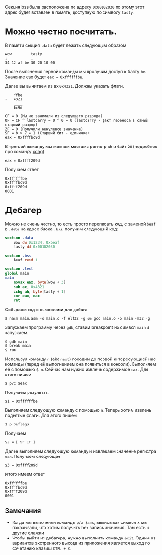 Секция bss была расположена по адресу `0x00102030` по этому этот адрес будет вставлен в память, доступную по символу `tasty`.

# Можно честно посчитать.

В памяти секция `.data` будет лежать следующим образом
```shell
wow         tasty
↓           ↓
34 12 af be 30 20 10 00
```

После выпонения первой команды мы пролучим доступ к байту `be`. Значение eax будет `eax = 0xffffffbe`.

Далее вы вычитаем из ax `0x4321`. Должны указать флаги.
```shell
    ffbe
-   4321
    ____
    bc9d

CF = 0 (Мы не занимали из следующего разряда)
OF = CF ^ lastcarry = 0 ^ 0 = 0 (lastcarry - факт переноса в самый старший разряд)
ZF = 0 (Получили ненулевое значение)
SF = b > 7 = 1 (Старший бит - единичка)
eax = 0xffffbc9d
```

В третьей команду мы меняем местами регистр `ah` и байт `20` (подробнее про команду [xchg](https://www.felixcloutier.com/x86/xchg))

```shell
eax = 0xffff209d
```

Получаем ответ
```shell
0xffffffbe
0xffffbc9d
0xffff209d
0001
```

# Дебагер
Можно не очень честно, то есть просто переписать код, с заменой `beaf` в `.data` на адрес блока `.bss`. получим следующий код:

```nasm
section .data
    wow dw 0x1234, 0xbeaf
    tasty dd 0x00102030

section .bss
    beaf resd 1

section .text
global main
main:
    movsx eax, byte[wow + 3]
    sub ax, 0x4321
    xchg ah, byte[tasty + 1]
    xor eax, eax
    ret
```

Собираем код с символами для дебага
```
$ nasm main.asm -o main.o -f elf32 -g && gcc main.o -o main -m32 -g 
```

Запускаем программу через `gdb`, ставим breakpoint на символ `main` и запускаем. 

```shell
$ gdb main
$ break main
$ run
```


Используя команду `n` (aka `next`) походим до первой интересующией нас команды (перед её выполнением она появиться в консоли). Выполняем её с помощью `$ n`. Сейчас нам нужно извлечь содержимое `eax`. Для этого пишем

```shell
$ p/x $eax
```

Получаем результат:
```shell
$1 = 0xffffffbe
```

Выполняем следующую команду c помощью `n`. Теперь хотим извлечь поднятые флаги. Для этого пишем
```shell
$ p $eflags
```

Получаем
```shell
$2 = [ SF IF ]
```

Далее выполняем следующую команду и извлекаем значение регистра `eax`. Получаем следующее

```shell
$3 = 0xffff209d
```

Итого имеем ответ
```shell
0xffffffbe
0xffffbc9d
0xffff209d
0001
```

## Замечания
- Когда мы выполняли команды `p/x $eax`, выписывая символ `x` мы показывали, что хотим получить hex запись значения. Там есть и другие флажки
- Чтобы выйти из дебагера, нужно выполнить команду `exit`. Одним из вариантов экстренного выхода из приложения является выход по сочетанию клавиш `CTRL + C`.